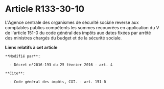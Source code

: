 # Article R133-30-10

L'Agence centrale des organismes de sécurité sociale reverse aux comptables publics compétents les sommes recouvrées en
application du V de l'article 151-0 du code général des impôts aux dates fixées par arrêté des ministres chargés du budget et
de la sécurité sociale.

**Liens relatifs à cet article**

	**Modifié par**:

	  - Décret n°2016-193 du 25 février 2016 - art. 4

	**Cite**:

	  - Code général des impôts, CGI. - art. 151-0
